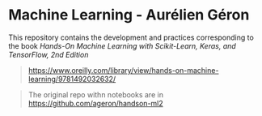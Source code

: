 # Machine Learning - Aurélien Géron
This repository contains the development and practices corresponding to the book *Hands-On Machine Learning with Scikit-Learn, Keras, and TensorFlow, 2nd Edition*

>https://www.oreilly.com/library/view/hands-on-machine-learning/9781492032632/


>The original repo withn notebooks are in https://github.com/ageron/handson-ml2
